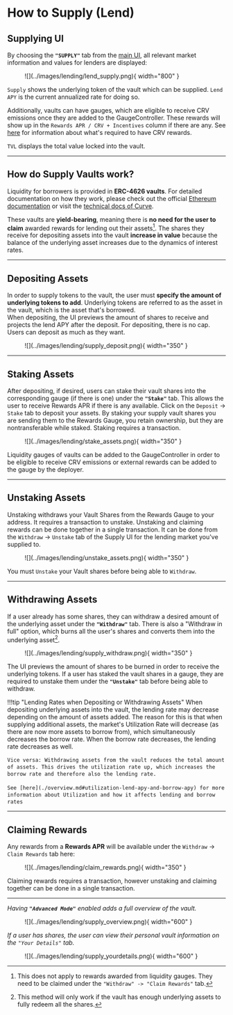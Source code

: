 <h1>How to Supply (Lend)</h1>

## **Supplying UI**

By choosing the **`"SUPPLY"`** tab from the [main UI](https://curve.finance/lend#/ethereum/markets), all relevant market information and values for lenders are displayed:

<figure markdown="span">
  ![](../images/lending/lend_supply.png){ width="800" }
  <figcaption></figcaption>
</figure>


`Supply` shows the underlying token of the vault which can be supplied. `Lend APY` is the current annualized rate for doing so.

Additionally, vaults can have gauges, which are eligible to receive CRV emissions once they are added to the GaugeController. These rewards will show up in the `Rewards APR / CRV + Incentives` column if there are any.  See [here](./overview.md#rewards-apr) for information about what's required to have CRV rewards.

`TVL` displays the total value locked into the vault.


---


## **How do Supply Vaults work?**

Liquidity for borrowers is provided in **ERC-4626 vaults**. For detailed documentation on how they work, please check out the official [Ethereum documentation](https://ethereum.org/de/developers/docs/standards/tokens/erc-4626/) or visit the [technical docs of Curve](https://docs.curve.finance/lending/contracts/vault/).

These vaults are **yield-bearing**, meaning there is **no need for the user to claim** awarded rewards for lending out their assets[^1]. The shares they receive for depositing assets into the vault **increase in value** because the balance of the underlying asset increases due to the dynamics of interest rates.

[^1]: This does not apply to rewards awarded from liquidity gauges. They need to be claimed under the `"Withdraw" -> "Claim Rewards"` tab.

---

## **Depositing Assets**

In order to supply tokens to the vault, the user must **specify the amount of underlying tokens to add**. Underlying tokens are referred to as the asset in the vault, which is the asset that's borrowed.  
When depositing, the UI previews the amount of shares to receive and projects the lend APY after the deposit. For depositing, there is no cap. Users can deposit as much as they want.

<figure markdown="span">
  ![](../images/lending/supply_deposit.png){ width="350" }
  <figcaption></figcaption>
</figure>

---

## **Staking Assets**

After depositing, if desired, users can stake their vault shares into the corresponding gauge (if there is one) under the **`"Stake"`** tab.  This allows the user to receive Rewards APR if there is any available.  Click on the `Deposit` -> `Stake` tab to deposit your assets.  By staking your supply vault shares you are sending them to the Rewards Gauge, you retain ownership, but they are nontransferable while staked.  Staking requires a transaction.

<figure markdown="span">
  ![](../images/lending/stake_assets.png){ width="350" }
  <figcaption></figcaption>
</figure>

Liquidity gauges of vaults can be added to the GaugeController in order to be eligible to receive CRV emissions or external rewards can be added to the gauge by the deployer.

---

## **Unstaking Assets**

Unstaking withdraws your Vault Shares from the Rewards Gauge to your address.  It requires a transaction to unstake.  Unstaking and claiming rewards can be done together in a single transaction.  It can be done from the `Withdraw` -> `Unstake` tab of the Supply UI for the lending market you've supplied to.

<figure markdown="span">
  ![](../images/lending/unstake_assets.png){ width="350" }
  <figcaption></figcaption>
</figure>

You must `Unstake` your Vault shares before being able to `Withdraw`.

---

## **Withdrawing Assets**

If a user already has some shares, they can withdraw a desired amount of the underlying asset under the **`"Withdraw"`** tab. There is also a "Withdraw in full" option, which burns all the user's shares and converts them into the underlying asset[^2]. 

<figure markdown="span">
  ![](../images/lending/supply_withdraw.png){ width="350" }
  <figcaption></figcaption>
</figure>

The UI previews the amount of shares to be burned in order to receive the underlying tokens. If a user has staked the vault shares in a gauge, they are required to unstake them under the **`"Unstake"`** tab before being able to withdraw.

[^2]: This method will only work if the vault has enough underlying assets to fully redeem all the shares. 

!!!tip "Lending Rates when Depositing or Withdrawing Assets"
    When depositing underlying assets into the vault, the lending rate may decrease depending on the amount of assets added. The reason for this is that when supplying additional assets, the market's Utilization Rate will decrease (as there are now more assets to borrow from), which simultaneously decreases the borrow rate. When the borrow rate decreases, the lending rate decreases as well.

    Vice versa: Withdrawing assets from the vault reduces the total amount of assets. This drives the utilization rate up, which increases the borrow rate and therefore also the lending rate.  
    
    See [here](./overview.md#utilization-lend-apy-and-borrow-apy) for more information about Utilization and how it affects lending and borrow rates


---

## **Claiming Rewards**

Any rewards from a **Rewards APR** will be available under the `Withdraw` -> `Claim Rewards` tab here:

<figure markdown="span">
  ![](../images/lending/claim_rewards.png){ width="350" }
  <figcaption></figcaption>
</figure>

Claiming rewards requires a transaction, however unstaking and claiming together can be done in a single transaction.

---

*Having **`"Advanced Mode"`** enabled adds a full overview of the vault.*

<figure markdown="span">
  ![](../images/lending/supply_overview.png){ width="600" }
  <figcaption></figcaption>
</figure>


*If a user has shares, the user can view their personal vault information on the `"Your Details"` tab.*

<figure markdown="span">
  ![](../images/lending/supply_yourdetails.png){ width="600" }
  <figcaption></figcaption>
</figure>

